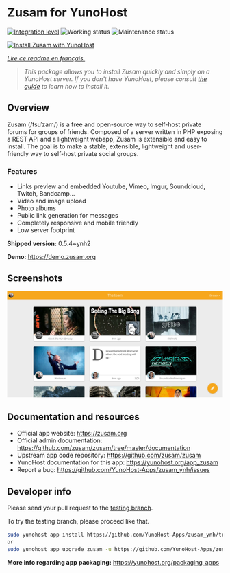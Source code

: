 <!--
N.B.: This README was automatically generated by https://github.com/YunoHost/apps/tree/master/tools/README-generator
It shall NOT be edited by hand.
-->

# Zusam for YunoHost

[![Integration level](https://dash.yunohost.org/integration/zusam.svg)](https://dash.yunohost.org/appci/app/zusam) ![Working status](https://ci-apps.yunohost.org/ci/badges/zusam.status.svg) ![Maintenance status](https://ci-apps.yunohost.org/ci/badges/zusam.maintain.svg)

[![Install Zusam with YunoHost](https://install-app.yunohost.org/install-with-yunohost.svg)](https://install-app.yunohost.org/?app=zusam)

*[Lire ce readme en français.](./README_fr.md)*

> *This package allows you to install Zusam quickly and simply on a YunoHost server.
If you don't have YunoHost, please consult [the guide](https://yunohost.org/#/install) to learn how to install it.*

## Overview

Zusam (/tsuˈzam/) is a free and open-source way to self-host private forums for groups of friends. Composed of a server written in PHP exposing a REST API and a lightweight webapp, Zusam is extensible and easy to install.
The goal is to make a stable, extensible, lightweight and user-friendly way to self-host private social groups.

### Features

- Links preview and embedded Youtube, Vimeo, Imgur, Soundcloud, Twitch, Bandcamp...
- Video and image upload
- Photo albums
- Public link generation for messages
- Completely responsive and mobile friendly
- Low server footprint


**Shipped version:** 0.5.4~ynh2

**Demo:** https://demo.zusam.org

## Screenshots

![Screenshot of Zusam](./doc/screenshots/screenshot.jpg)

## Documentation and resources

* Official app website: <https://zusam.org>
* Official admin documentation: <https://github.com/zusam/zusam/tree/master/documentation>
* Upstream app code repository: <https://github.com/zusam/zusam>
* YunoHost documentation for this app: <https://yunohost.org/app_zusam>
* Report a bug: <https://github.com/YunoHost-Apps/zusam_ynh/issues>

## Developer info

Please send your pull request to the [testing branch](https://github.com/YunoHost-Apps/zusam_ynh/tree/testing).

To try the testing branch, please proceed like that.

``` bash
sudo yunohost app install https://github.com/YunoHost-Apps/zusam_ynh/tree/testing --debug
or
sudo yunohost app upgrade zusam -u https://github.com/YunoHost-Apps/zusam_ynh/tree/testing --debug
```

**More info regarding app packaging:** <https://yunohost.org/packaging_apps>
